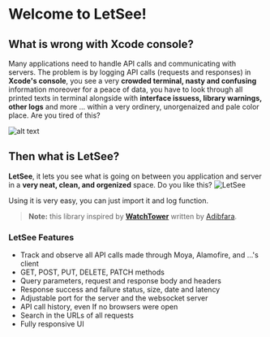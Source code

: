 # Welcome to LetSee!

## What is wrong with Xcode console?

Many applications need to handle API calls and communicating with servers. The problem is by logging API calls (requests and responses) in **Xcode's console**, you see a very **crowded terminal, nasty and confusing** information moreover for a peace of data, you have to look through all printed texts in terminal alongside with **interface issuess, library warnings, other logs** and more ... within a very ordinery, unorgenaized and pale color place. Are you tired of this?

![alt text](https://github.com/farshadjahanmanesh/Letsee/blob/main/Examples%2BImages/bad.jpg?raw=true)

## Then what is LetSee?
**LetSee**, it lets you see what is going on between you application and server in a **very neat, clean, and orgenized** space. Do you like this?
![LetSee](https://github.com/farshadjahanmanesh/Letsee/blob/main/Examples%2BImages/good.jpg?raw=true)

Using it is very easy, you can just import it and log function. 
> **Note:** this library inspired by [**WatchTower**](https://github.com/adibfara/WatchTower) written by [Adibfara](https://github.com/adibfara).

### LetSee Features
-   Track and observe all API calls made through Moya, Alamofire, and ...'s client
-   GET, POST, PUT, DELETE, PATCH methods
-   Query parameters, request and response body and headers
-   Response success and failure status, size, date and latency
-   Adjustable port for the server and the websocket server
-   API call history, even If no browsers were open
-   Search in the URLs of all requests
-   Fully responsive UI
